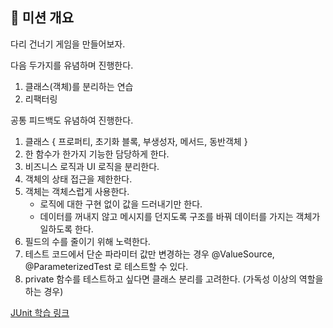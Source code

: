 ## 🚩 미션 개요

다리 건너기 게임을 만들어보자.

다음 두가지를 유념하며 진행한다.
1. 클래스(객체)를 분리하는 연습
2. 리팩터링

공통 피드백도 유념하여 진행한다. 
1. 클래스 { 프로퍼티, 초기화 블록, 부생성자, 메서드, 동반객체 }
2. 한 함수가 한가지 기능한 담당하게 한다.
3. 비즈니스 로직과 UI 로직을 분리한다.
4. 객체의 상태 접근을 제한한다. 
5. 객체는 객체스럽게 사용한다.
   - 로직에 대한 구현 없이 값을 드러내기만 한다.
   - 데이터를 꺼내지 않고 메시지를 던지도록 구조를 바꿔 데이터를 가지는 객체가 일하도록 한다.
6. 필드의 수를 줄이기 위해 노력한다. 
7. 테스트 코드에서 단순 파라미터 값만 변경하는 경우 @ValueSource, @ParameterizedTest 로 테스트할 수 있다.
8. private 함수를 테스트하고 싶다면 클래스 분리를 고려한다. (가독성 이상의 역할을 하는 경우)

[JUnit 학습 링크](https://techcourse-storage.s3.ap-northeast-2.amazonaws.com/9b82d8a360c548fcadd14c551dbcbe06)

